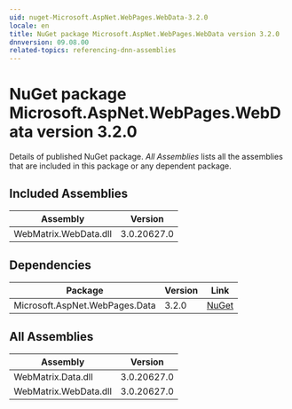 ```yaml
---
uid: nuget-Microsoft.AspNet.WebPages.WebData-3.2.0
locale: en
title: NuGet package Microsoft.AspNet.WebPages.WebData version 3.2.0
dnnversion: 09.08.00
related-topics: referencing-dnn-assemblies
---
```


# NuGet package Microsoft.AspNet.WebPages.WebData version 3.2.0
Details of published NuGet package.
*All Assemblies* lists all the assemblies that are included in this package or any dependent package.

## Included Assemblies

|Assembly|Version|
|---|---|
|WebMatrix.WebData.dll|3.0.20627.0|

## Dependencies

|Package|Version|Link|
|---|---|---|
|Microsoft.AspNet.WebPages.Data|3.2.0|[NuGet](https://www.nuget.org/packages/Microsoft.AspNet.WebPages.Data/3.2.0)|

## All Assemblies

|Assembly|Version|
|---|---|
|WebMatrix.Data.dll|3.0.20627.0|
|WebMatrix.WebData.dll|3.0.20627.0|

